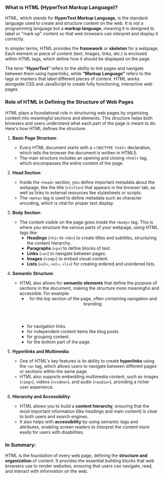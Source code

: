### **What is HTML (HyperText Markup Language)?**

HTML, which stands for **HyperText Markup Language**, is the standard language used to create and structure content on the web. It is not a programming language but a **markup language**, meaning it is designed to label or "mark up" content so that web browsers can interpret and display it correctly. 

In simpler terms, HTML provides the **framework** or **skeleton** for a webpage. Each element or piece of content (text, images, links, etc.) is enclosed within HTML tags, which define how it should be displayed on the page. 

The term "**HyperText**" refers to the ability to link pages and navigate between them using hyperlinks, while **"Markup Language"** refers to the tags or markers that label different pieces of content. HTML works alongside CSS and JavaScript to create fully functioning, interactive web pages.

### **Role of HTML in Defining the Structure of Web Pages**

HTML plays a foundational role in structuring web pages by organizing content into meaningful sections and elements. This structure helps both browsers and users understand what each part of the page is meant to do. Here's how HTML defines the structure:

1. **Basic Page Structure**:
   - Every HTML document starts with a `<!DOCTYPE html>` declaration, which tells the browser the document is written in HTML5.
   - The main structure includes an opening and closing `<html>` tag, which encompasses the entire content of the page.

2. **Head Section**:
   - Inside the `<head>` section, you define important metadata about the webpage, like the title (`<title>`) that appears in the browser tab, as well as links to external resources like stylesheets or scripts.
   - The `<meta>` tag is used to define metadata such as character encoding, which is vital for proper text display.

3. **Body Section**:
   - The content visible on the page goes inside the `<body>` tag. This is where you structure the various parts of your webpage, using HTML tags like:
     - **Headings** (`<h1>` to `<h6>`) to create titles and subtitles, structuring the content hierarchy.
     - **Paragraphs** (`<p>`) to define blocks of text.
     - **Links** (`<a>`) to navigate between pages.
     - **Images** (`<img>`) to embed visual content.
     - **Lists** (`<ul>`, `<ol>`, `<li>`) for creating ordered and unordered lists.

4. **Semantic Structure**:
   - HTML also allows for **semantic elements** that define the purpose of sections in the document, making the structure more meaningful and accessible. For example:
     - **<header>** for the top section of the page, often containing navigation and branding.
     - **<nav>** for navigation links.
     - **<article>** for independent content items like blog posts.
     - **<section>** for grouping content.
     - **<footer>** for the bottom part of the page.

5. **Hyperlinks and Multimedia**:
   - One of HTML's key features is its ability to create **hyperlinks** using the `<a>` tag, which allows users to navigate between different pages or sections within the same page.
   - HTML also supports embedding multimedia content, such as images (`<img>`), videos (`<video>`), and audio (`<audio>`), providing a richer user experience.

6. **Hierarchy and Accessibility**:
   - HTML allows you to build a **content hierarchy**, ensuring that the most important information (like headings and main content) is clear to both users and search engines.
   - It also helps with **accessibility** by using semantic tags and attributes, enabling screen readers to interpret the content more easily for users with disabilities.

### **In Summary**:
HTML is the foundation of every web page, defining the **structure and organization** of content. It provides the essential building blocks that web browsers use to render websites, ensuring that users can navigate, read, and interact with information on the web.